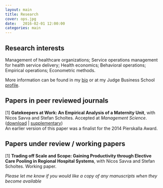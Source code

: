 ```yaml
---
layout: main
title: Research
cover: ops.jpg
date:   2016-02-01 12:00:00
categories: main
---
```


## Research interests

Management of healthcare organizations; Service operations management for health service delivery; Health economics; Behavioral operations; Empirical operations; Econometric methods.

More information can be found in my [bio](/about/) or at my Judge Business School [profile](http://www.jbs.cam.ac.uk/programmes/research-programmes/current-phd-students-a-z/michael-freeman/).

## Papers in peer reviewed journals

[1] **Gatekeepers at Work: An Empirical Analysis of a Maternity Unit**, with Nicos Savva and Stefan Scholtes.
Accepted at *Management Science*.&nbsp; ([download](articles/gatekeepersatwork_mar2016.pdf) | [supplementary](articles/supplementary_gatekeepersatwork_mar2016.pdf))
<br>An earlier version of this paper was a finalist for the 2014 Pierskalla Award.

## Papers under review / working papers

[1] **Trading off Scale and Scope: Gaining Productivity through Elective Care Pooling in Regional Hospital Systems**, with Nicos Savva and Stefan Scholtes. Working paper.

*Please let me know if you would like a copy of any manuscripts when they become available*